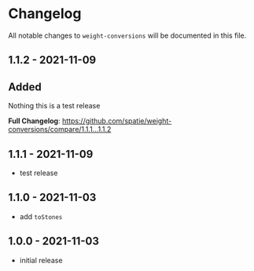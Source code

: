 # Changelog

All notable changes to `weight-conversions` will be documented in this file.

## 1.1.2 - 2021-11-09

## Added

Nothing this is a test release

**Full Changelog**: https://github.com/spatie/weight-conversions/compare/1.1.1...1.1.2

## 1.1.1 - 2021-11-09

- test release

## 1.1.0 - 2021-11-03

- add `toStones`

## 1.0.0 - 2021-11-03

- initial release

